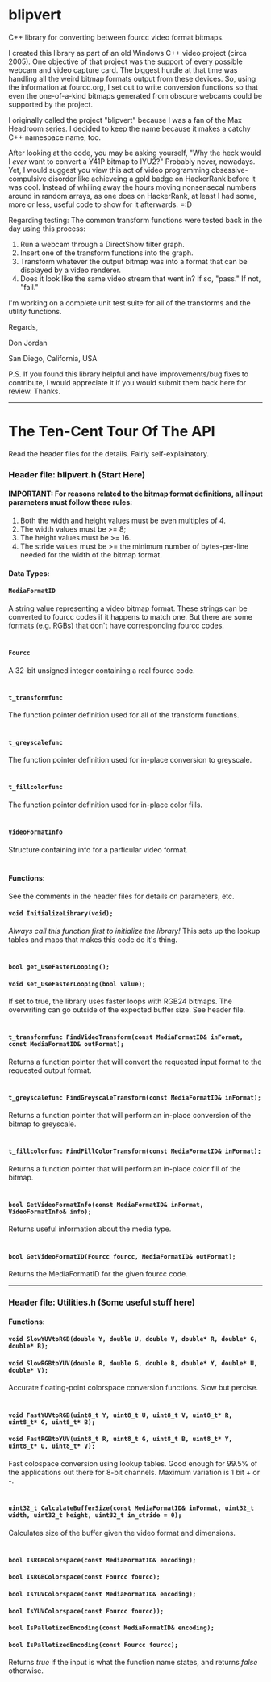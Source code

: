 # blipvert
C++ library for converting between fourcc video format bitmaps.

I created this library as part of an old Windows C++ video project (circa 2005). One objective of that project was the support of every possible webcam and video capture card. The biggest hurdle at that time was handling all the weird bitmap formats output from these devices. So, using the information at fourcc.org, I set out to write conversion functions so that even the one-of-a-kind bitmaps generated from obscure webcams could be supported by the project.

I originally called the project "blipvert" because I was a fan of the Max Headroom series. I decided to keep the name because it makes a catchy C++ namespace name, too.

After looking at the code, you may be asking yourself, "Why the heck would I *ever* want to convert a Y41P bitmap to IYU2?" Probably never, nowadays. Yet, I would suggest you view this act of video programming obsessive-compulsive disorder like achieveing a gold badge on HackerRank before it was cool. Instead of whiling away the hours moving nonsensecal numbers around in random arrays, as one does on HackerRank, at least I had some, more or less, useful code to show for it afterwards. =:D

Regarding testing: The common transform functions were tested back in the day using this process:

1. Run a webcam through a DirectShow filter graph.
2. Insert one of the transform functions into the graph.
3. Transform whatever the output bitmap was into a format that can be displayed by a video renderer.
4. Does it look like the same video stream that went in? If so, "pass." If not, "fail." 

I'm working on a complete unit test suite for all of the transforms and the utility functions.

Regards,

Don Jordan

San Diego, California, USA

P.S. If you found this library helpful and have improvements/bug fixes to contribute, I would appreciate it if you would submit them back here for review. Thanks.



******************************


# The Ten-Cent Tour Of The API

Read the header files for the details. Fairly self-explainatory.

### Header file: blipvert.h (Start Here)

#### IMPORTANT: For reasons related to the bitmap format definitions, all input parameters must follow these rules:

1. Both the width and height values must be even multiples of 4.
2. The width values must be >= 8;
3. The height values must be >= 16.
4. The stride values must be >= the minimum number of bytes-per-line needed for the width of the bitmap format.


#### Data Types:

#### ```MediaFormatID```
A string value representing a video bitmap format. These strings can be converted to fourcc codes if it happens to match one. But there are some formats (e.g. RGBs) that don't have corresponding fourcc codes.
#
#### ```Fourcc```
A 32-bit unsigned integer containing a real fourcc code.
#
#### ```t_transformfunc```
The function pointer definition used for all of the transform functions.
#
#### ```t_greyscalefunc```
The function pointer definition used for in-place conversion to greyscale.
#
#### ```t_fillcolorfunc```
The function pointer definition used for in-place color fills.
#
#### ```VideoFormatInfo```
Structure containing info for a particular video format.
#
#### Functions:
See the comments in the header files for details on parameters, etc.


#### ```void InitializeLibrary(void);```
*Always call this function first to initialize the library!* This sets up the lookup tables and maps that makes this code do it's thing.
#
#### ```bool get_UseFasterLooping();```
#### ```void set_UseFasterLooping(bool value);```
If set to true, the library uses faster loops with RGB24 bitmaps. The overwriting can go outside of the expected buffer size. See header file.
#
#### ```t_transformfunc FindVideoTransform(const MediaFormatID& inFormat, const MediaFormatID& outFormat);```
Returns a function pointer that will convert the requested input format to the requested output format.
#
#### ```t_greyscalefunc FindGreyscaleTransform(const MediaFormatID& inFormat);```
Returns a function pointer that will perform an in-place conversion of the bitmap to greyscale.
#
#### ```t_fillcolorfunc FindFillColorTransform(const MediaFormatID& inFormat);```
Returns a function pointer that will perform an in-place color fill of the bitmap.
#
#### ```bool GetVideoFormatInfo(const MediaFormatID& inFormat, VideoFormatInfo& info);```
Returns useful information about the media type.
#
#### ```bool GetVideoFormatID(Fourcc fourcc, MediaFormatID& outFormat);```
Returns the MediaFormatID for the given fourcc code.

******************************

### Header file: Utilities.h (Some useful stuff here)

#### Functions:

#### ```void SlowYUVtoRGB(double Y, double U, double V, double* R, double* G, double* B);```
#### ```void SlowRGBtoYUV(double R, double G, double B, double* Y, double* U, double* V);```
Accurate floating-point colorspace conversion functions. Slow but percise.
#
#### ```void FastYUVtoRGB(uint8_t Y, uint8_t U, uint8_t V, uint8_t* R, uint8_t* G, uint8_t* B);```
#### ```void FastRGBtoYUV(uint8_t R, uint8_t G, uint8_t B, uint8_t* Y, uint8_t* U, uint8_t* V);```
Fast colospace conversion using lookup tables. Good enough for 99.5% of the applications out there for 8-bit channels. Maximum variation is 1 bit + or -.
#
#### ```uint32_t CalculateBufferSize(const MediaFormatID& inFormat, uint32_t width, uint32_t height, uint32_t in_stride = 0);```
 Calculates size of the buffer given the video format and dimensions.
#
#### ```bool IsRGBColorspace(const MediaFormatID& encoding);```
#### ```bool IsRGBColorspace(const Fourcc fourcc);```
#### ```bool IsYUVColorspace(const MediaFormatID& encoding);```
#### ```bool IsYUVColorspace(const Fourcc fourcc));```
#### ```bool IsPalletizedEncoding(const MediaFormatID& encoding);```
#### ```bool IsPalletizedEncoding(const Fourcc fourcc);```
Returns *true* if the input is what the function name states, and returns *false* otherwise.
